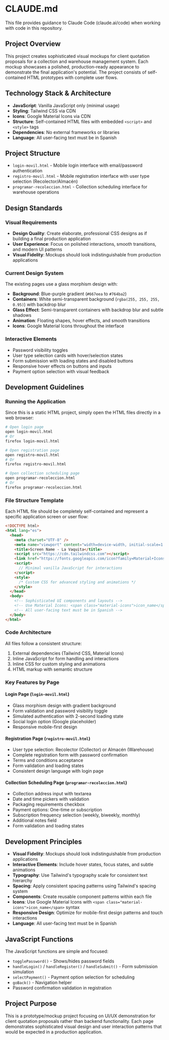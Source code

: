 # CLAUDE.md

This file provides guidance to Claude Code (claude.ai/code) when working with code in this repository.

## Project Overview

This project creates sophisticated visual mockups for client quotation proposals for a collection and warehouse management system. Each mockup showcases a polished, production-ready appearance to demonstrate the final application's potential. The project consists of self-contained HTML prototypes with complete user flows.

## Technology Stack & Architecture

- **JavaScript**: Vanilla JavaScript only (minimal usage)
- **Styling**: Tailwind CSS via CDN
- **Icons**: Google Material Icons via CDN
- **Structure**: Self-contained HTML files with embedded `<script>` and `<style>` tags
- **Dependencies**: No external frameworks or libraries
- **Language**: All user-facing text must be in Spanish

## Project Structure

- `login-movil.html` - Mobile login interface with email/password authentication
- `registro-movil.html` - Mobile registration interface with user type selection (Recolector/Almacén)
- `programar-recoleccion.html` - Collection scheduling interface for warehouse operations

## Design Standards

### Visual Requirements
- **Design Quality**: Create elaborate, professional CSS designs as if building a final production application
- **User Experience**: Focus on polished interactions, smooth transitions, and modern UI patterns
- **Visual Fidelity**: Mockups should look indistinguishable from production applications

### Current Design System
The existing pages use a glass morphism design with:
- **Background**: Blue-purple gradient (`#667eea` to `#764ba2`)
- **Containers**: White semi-transparent background (`rgba(255, 255, 255, 0.95)`) with backdrop blur
- **Glass Effect**: Semi-transparent containers with backdrop blur and subtle shadows
- **Animation**: Floating shapes, hover effects, and smooth transitions
- **Icons**: Google Material Icons throughout the interface

### Interactive Elements
- Password visibility toggles
- User type selection cards with hover/selection states
- Form submission with loading states and disabled buttons
- Responsive hover effects on buttons and inputs
- Payment option selection with visual feedback

## Development Guidelines

### Running the Application
Since this is a static HTML project, simply open the HTML files directly in a web browser:
```bash
# Open login page
open login-movil.html
# Or
firefox login-movil.html

# Open registration page  
open registro-movil.html
# Or
firefox registro-movil.html

# Open collection scheduling page
open programar-recoleccion.html
# Or
firefox programar-recoleccion.html
```

### File Structure Template
Each HTML file should be completely self-contained and represent a specific application screen or user flow:

```html
<!DOCTYPE html>
<html lang="es">
  <head>
    <meta charset="UTF-8" />
    <meta name="viewport" content="width=device-width, initial-scale=1.0" />
    <title>Screen Name - La Vaquita</title>
    <script src="https://cdn.tailwindcss.com"></script>
    <link href="https://fonts.googleapis.com/icon?family=Material+Icons" rel="stylesheet">
    <script>
      // Minimal vanilla JavaScript for interactions
    </script>
    <style>
      /* Custom CSS for advanced styling and animations */
    </style>
  </head>
  <body>
    <!-- Sophisticated UI components and layouts -->
    <!-- Use Material Icons: <span class="material-icons">icon_name</span> -->
    <!-- All user-facing text must be in Spanish -->
  </body>
</html>
```

### Code Architecture

All files follow a consistent structure:
1. External dependencies (Tailwind CSS, Material Icons)
2. Inline JavaScript for form handling and interactions
3. Inline CSS for custom styling and animations
4. HTML markup with semantic structure

### Key Features by Page

#### Login Page (`login-movil.html`)
- Glass morphism design with gradient background
- Form validation and password visibility toggle
- Simulated authentication with 2-second loading state
- Social login option (Google placeholder)
- Responsive mobile-first design

#### Registration Page (`registro-movil.html`)
- User type selection: Recolector (Collector) or Almacén (Warehouse)
- Complete registration form with password confirmation
- Terms and conditions acceptance
- Form validation and loading states
- Consistent design language with login page

#### Collection Scheduling Page (`programar-recoleccion.html`)
- Collection address input with textarea
- Date and time pickers with validation
- Packaging requirements checkbox
- Payment options: One-time or subscription
- Subscription frequency selection (weekly, biweekly, monthly)
- Additional notes field
- Form validation and loading states

## Development Principles

- **Visual Fidelity**: Mockups should look indistinguishable from production applications
- **Interactive Elements**: Include hover states, focus states, and subtle animations
- **Typography**: Use Tailwind's typography scale for consistent text hierarchy
- **Spacing**: Apply consistent spacing patterns using Tailwind's spacing system
- **Components**: Create reusable component patterns within each file
- **Icons**: Use Google Material Icons with `<span class="material-icons">icon_name</span>` syntax
- **Responsive Design**: Optimize for mobile-first design patterns and touch interactions
- **Language**: All user-facing text must be in Spanish

## JavaScript Functions

The JavaScript functions are simple and focused:
- `togglePassword()` - Shows/hides password fields
- `handleLogin()` / `handleRegister()` / `handleSubmit()` - Form submission simulation
- `selectPayment()` - Payment option selection for scheduling
- `goBack()` - Navigation helper
- Password confirmation validation in registration

## Project Purpose

This is a prototype/mockup project focusing on UI/UX demonstration for client quotation proposals rather than backend functionality. Each page demonstrates sophisticated visual design and user interaction patterns that would be expected in a production application.